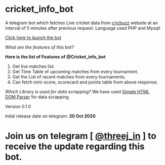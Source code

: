 # cricket_info_bot
A telegram bot which fetches Live cricket data from [cricbuzz](https://cricbuzz.com) website at an interval of 5 minutes after previous request.
Language used PHP and Mysqli

[Click here to launch the bot](https://telegram.me/cricket_info_bot)

*What are the features of this bot?*

**Here is the list of Features of @Cricket_info_bot**
1. Get live matches list.
2. Get Time Table of upcoming matches from every tournament.
3. Get the List of recent matches from every tournaments.
4. Can fetch mini-score, scorecard and points table from above response.

*Which Library is used for data scrapping?*
We have used [Simple HTML DOM Parser](https://github.com/sunra/php-simple-html-dom-parser) for data scrapping.

Version 0.1.0

Intial release date on telegram: **20 Oct 2020**

# Join us on telegram [ [@threej_in](https://telegram.me/threej_in) ] to receive the update regarding this bot.
